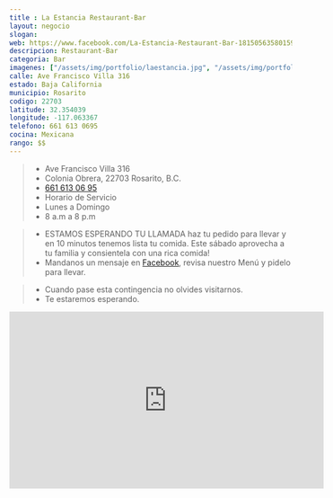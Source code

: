 ```yaml
---
title : La Estancia Restaurant-Bar
layout: negocio
slogan: 
web: https://www.facebook.com/La-Estancia-Restaurant-Bar-181505635801596
descripcion: Restaurant-Bar
categoria: Bar
imagenes: ["/assets/img/portfolio/laestancia.jpg", "/assets/img/portfolio/laestanciaestamos.jpg"]
calle: Ave Francisco Villa 316
estado: Baja California
municipio: Rosarito
codigo: 22703
latitude: 32.354039
longitude: -117.063367
telefono: 661 613 0695
cocina: Mexicana
rango: $$
---
```




>* Ave Francisco Villa 316
>* Colonia Obrera, 22703 Rosarito, B.C.
>* <a href="tel:+526616130695">661 613 06 95</a>
>* Horario de Servicio
>* Lunes a Domingo  
>* 8 a.m a 8 p.m



>* ESTAMOS ESPERANDO TU LLAMADA
haz tu pedido para llevar y en 10 minutos tenemos lista tu comida.
Este sábado aprovecha a tu familia y consientela con una rica comida!
 >* Mandanos un mensaje en [Facebook](https://www.facebook.com/La-Estancia-Restaurant-Bar-181505635801596), revisa nuestro Menú y pidelo para llevar. 

 >* Cuando pase esta contingencia no olvides visitarnos. 
 >* Te estaremos esperando.


<div class="embed-responsive embed-responsive-16by9">

<iframe src="https://www.facebook.com/plugins/video.php?href=https%3A%2F%2Fwww.facebook.com%2F181505635801596%2Fvideos%2F2789426944614716%2F&show_text=0&width=560" width="560" height="315" style="border:none;overflow:hidden" scrolling="no" frameborder="0" allowTransparency="true" allowFullScreen="true"></iframe>